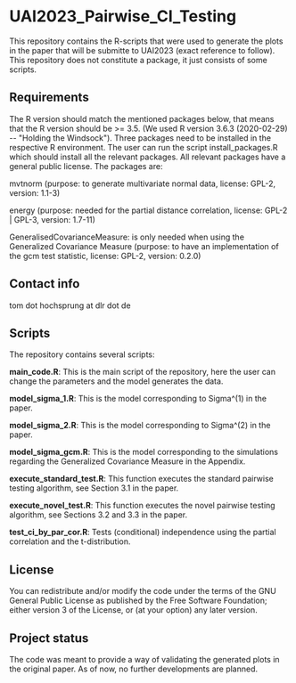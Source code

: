 # UAI2023_Pairwise_CI_Testing

This repository contains the R-scripts that were used to generate the plots in the paper that will be submitte to UAI2023 (exact reference to follow). This repository does not constitute a package, it just consists of some scripts.

## Requirements
The R version should match the mentioned packages below, that means that the R version should be >= 3.5. (We used R version 3.6.3 (2020-02-29) -- "Holding the Windsock").
Three packages need to be installed in the respective R environment. The user can run the script install_packages.R which should install all the relevant packages. All relevant packages have a general public license. The packages are:

mvtnorm (purpose: to generate multivariate normal data, license:  	GPL-2, version:  	1.1-3)

energy (purpose: needed for the partial distance correlation, license:  	GPL-2 | GPL-3, version: 1.7-11)

GeneralisedCovarianceMeasure: is only needed when using the Generalized Covariance Measure (purpose: to have an implementation of the gcm test statistic, license:  	GPL-2, version: 0.2.0)



## Contact info

tom dot hochsprung at dlr dot de

## Scripts

The repository contains several scripts:

**main_code.R**:
This is the main script of the repository, here the user can change the parameters and the model generates the data.

**model_sigma_1.R**:
This is the model corresponding to Sigma^(1) in the paper.

**model_sigma_2.R**:
This is the model corresponding to Sigma^(2) in the paper.

**model_sigma_gcm.R**:
This is the model corresponding to the simulations regarding the Generalized Covariance Measure in the Appendix.

**execute_standard_test.R**:
This function executes the standard pairwise testing algorithm, see Section 3.1 in the paper.

**execute_novel_test.R**:
This function executes the novel pairwise testing algorithm, see Sections 3.2 and 3.3 in the paper.

**test_ci_by_par_cor.R**:
Tests (conditional) independence using the partial correlation and the t-distribution.

## License
You can redistribute and/or modify the code under the terms of the GNU General Public License as published by the Free Software Foundation; either version 3 of the License, or (at your option) any later version.

## Project status
The code was meant to provide a way of validating the generated plots in the original paper. As of now, no further developments are planned.
